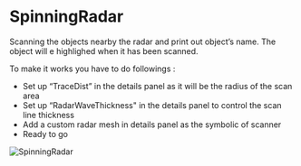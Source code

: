 # SpinningRadar

Scanning the objects nearby the radar and print out object’s name. The object will e highlighed when it has been scanned.

 To make it works you have to do followings :
- Set up “TraceDist” in the details panel as it will be the radius of the scan area
- Set up “RadarWaveThickness" in the details panel to control the scan line thickness
- Add a custom radar mesh in details panel as the symbolic of scanner
- Ready to go


![SpinningRadar](https://github.com/TimChen1383/SpinningRadar/assets/37008451/9892fc54-7396-4bf7-9aef-539c016d4a96)
